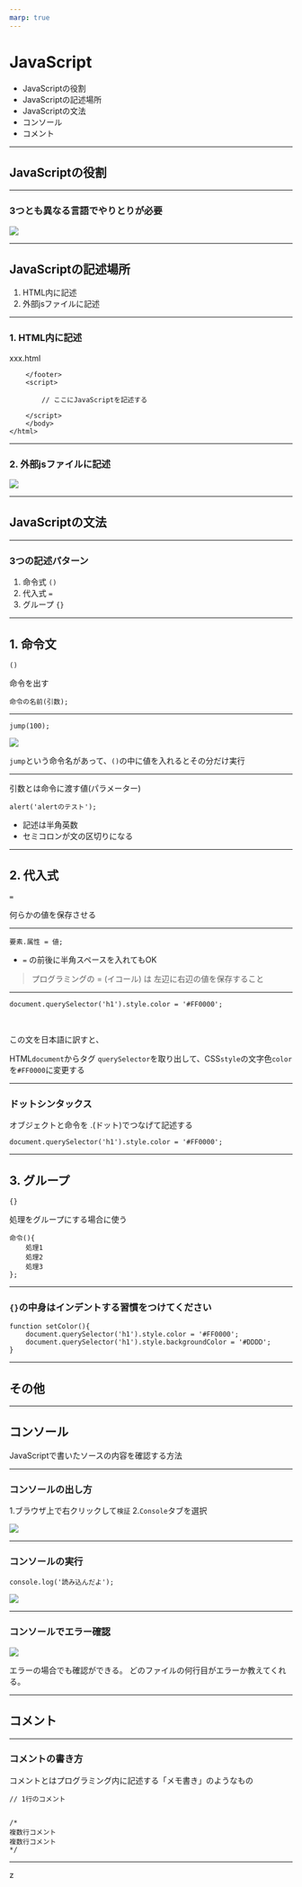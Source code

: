 ```yaml
---
marp: true
---
```


# JavaScript

* JavaScriptの役割
* JavaScriptの記述場所
* JavaScriptの文法
* コンソール
* コメント

---


## JavaScriptの役割


---

### 3つとも異なる言語でやりとりが必要

![](img/js01.png)


---

## JavaScriptの記述場所

1. HTML内に記述
2. 外部jsファイルに記述

---

### 1. HTML内に記述

xxx.html
```
	</footer>
	<script>

    	// ここにJavaScriptを記述する

	</script>
	</body>
</html>
```

---


### 2. 外部jsファイルに記述

![](img/js01@2x.png)

---


## JavaScriptの文法

---



### 3つの記述パターン

1. 命令式 `()`
2. 代入式 `=`
3. グループ `{}`

---

## 1. 命令文

`()`

命令を出す


```
命令の名前(引数);
```


---




```
jump(100);
```


![](img/js02.png)

`jump`という命令名があって、`()`の中に値を入れるとその分だけ実行


---


引数とは命令に渡す値(パラメーター)

```
alert('alertのテスト');
```
* 記述は半角英数
* セミコロンが文の区切りになる


---


## 2. 代入式

`=`

何らかの値を保存させる

---


```
要素.属性 = 値;
```

* `=` の前後に半角スペースを入れてもOK


> プログラミングの = (イコール) は 左辺に右辺の値を保存すること


---




```
document.querySelector('h1').style.color = '#FF0000';
```

&nbsp;
&nbsp;

この文を日本語に訳すと、

HTML`document`からタグ `querySelector`を取り出して、CSS`style`の文字色`color`を`#FF0000`に変更する

---


### ドットシンタックス
オブジェクトと命令を .(ドット)でつなげて記述する

```
document.querySelector('h1').style.color = '#FF0000';
```


---


## 3. グループ

`{}`

処理をグループにする場合に使う


```
命令(){
    処理1
    処理2
    処理3
};
```

---

### `{}`の中身はインデントする習慣をつけてください

```
function setColor(){
    document.querySelector('h1').style.color = '#FF0000';
    document.querySelector('h1').style.backgroundColor = '#DDDD';
}
```


---

## その他

---

## コンソール

JavaScriptで書いたソースの内容を確認する方法


---

### コンソールの出し方

1.ブラウザ上で右クリックして`検証`
2.`Console`タブを選択

![](img/js03.png)

---

### コンソールの実行

```
console.log('読み込んだよ');
```

![](img/js04.png)

---

### コンソールでエラー確認


![](img/js05.png)


エラーの場合でも確認ができる。
どのファイルの何行目がエラーか教えてくれる。

---



## コメント


---

### コメントの書き方

コメントとはプログラミング内に記述する「メモ書き」のようなもの

```
// 1行のコメント
```

```

/*
複数行コメント
複数行コメント
*/

```

---
z